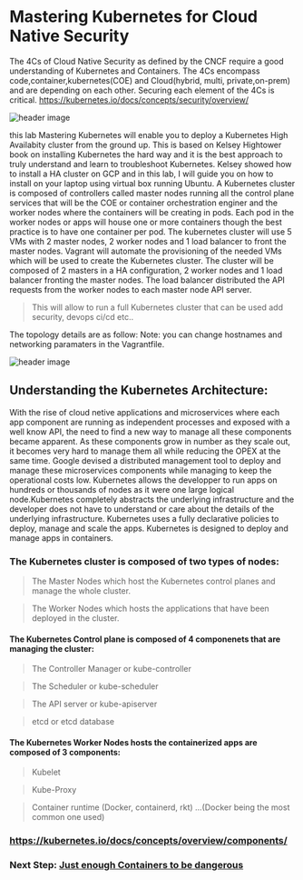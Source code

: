 # Mastering Kubernetes for Cloud Native Security
The 4Cs of Cloud Native Security as defined by the CNCF require a good understanding of Kubernetes and Containers. The 4Cs encompass code,container,kubernetes(COE) and Cloud(hybrid, multi, private,on-prem) and are depending on each other. Securing each element of the 4Cs is critical.
https://kubernetes.io/docs/concepts/security/overview/
           
   ![header image](https://github.com/dean-houari/Mastering-Kubernetes/blob/master/LAB/4c.png)
             
this lab Mastering Kubernetes will enable you to deploy a Kubernetes High Availabity cluster from the ground up. This is based on Kelsey Hightower book on installing Kubernetes the hard way and it is the best approach to truly understand and learn to troubleshoot Kubernetes.
Kelsey showed how to install a HA cluster on GCP and in this lab, I will guide you on how to install on your laptop using virtual box running Ubuntu. 
A Kubernetes cluster is composed of controllers called master nodes running all the control plane services that will be the COE or container orchestration enginer and the worker nodes where the containers will be creating in pods. Each pod in the worker nodes or apps will house one or more containers though the best practice is to have one container per pod.
The kubernetes cluster will use 5 VMs with 2 master nodes, 2 worker nodes and 1 load balancer to front the master nodes. 
Vagrant will automate the provisioning of the needed VMs which will be used to create the Kubernetes cluster. The cluster will be composed of 2 masters in a HA configuration, 2 worker nodes and 1 load balancer fronting the master nodes. The load balancer distributed the API requests from the worker nodes to each master node API server.

>This will allow to run a full Kubernetes cluster that can be used add security, devops ci/cd etc..

The topology details are as follow: 
Note: you can change hostnames and networking paramaters in the Vagrantfile.
  
  ![header image](https://github.com/dean-houari/Mastering-Kubernetes/blob/master/LAB/K8stopo.png)
  
  
## Understanding the Kubernetes Architecture:

With the rise of cloud netive applications and microservices where each app component are running as independent processes and exposed with a well know API, the need to find a new way to manage all these components became apparent. As these components grow in number as they scale out, it becomes very hard to manage them all while reducing the OPEX at the same time. Google devised a distributed management tool to deploy and manage these microservices components while managing to keep the operational costs low.
Kubernetes allows the developper to run apps on hundreds or thousands of nodes as it were one large logical node.Kubernetes completely abstracts the underlying infrastructure and the developer does not have to understand or care about the details of the underlying infrastructure. Kubernetes uses a fully declarative policies to deploy, manage and scale the apps.
Kubernetes is designed to deploy and manage apps in containers.

### The Kubernetes cluster is composed of two types of nodes:

 > The Master Nodes which host the Kubernetes control planes and manage the whole cluster.
  
 > The Worker Nodes which hosts the applications that have been deployed in the cluster.
  
#### The Kubernetes Control plane is composed of 4 componenets that are managing the cluster:

  > The Controller Manager or kube-controller
  
  > The Scheduler or kube-scheduler
  
  > The API server or kube-apiserver
  
  > etcd or etcd database
  
#### The Kubernetes Worker Nodes hosts the containerized apps are composed of 3 components:

  > Kubelet 
   
  > Kube-Proxy
   
  > Container runtime (Docker, containerd, rkt) ...(Docker being the most common one used)
   
### https://kubernetes.io/docs/concepts/overview/components/




### Next Step: [Just enough Containers to be dangerous](Just-Enough-Containers.md)
